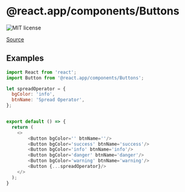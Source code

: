 # @react.app/components/Buttons

![MIT license](https://badgen.now.sh/badge/license/MIT)

[Source](https://github.com/xizon/uix-create-react-app/tree/main/src/components/Buttons)


## Examples

```js
import React from 'react';
import Button from '@react.app/components/Buttons';

let spreadOperator = {
  bgColor: 'info',
  btnName: 'Spread Operator',
};


export default () => {
  return (
    <>
		<Button bgColor='' btnName=''/>
		<Button bgColor='success' btnName='success'/>
		<Button bgColor='info' btnName='info'/>
		<Button bgColor='danger' btnName='danger'/>
		<Button bgColor='warning' btnName='warning'/>
		<Button {...spreadOperator}/>
    </>
  );
}

```